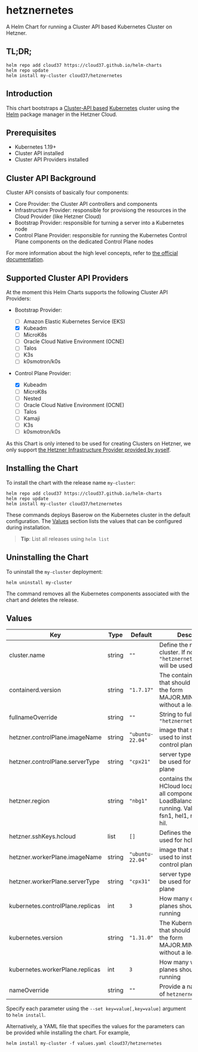 # hetznernetes

A Helm Chart for running a Cluster API based Kubernetes Cluster on Hetzner.

## TL;DR;

```console
helm repo add cloud37 https://cloud37.github.io/helm-charts
helm repo update
helm install my-cluster cloud37/hetznernetes
```

## Introduction

This chart bootstraps a [Cluster-API based]() [Kubernetes](http://kubernetes.io) cluster using the [Helm](https://helm.sh) package manager in the Hetzner Cloud.

## Prerequisites

- Kubernetes 1.19+
- Cluster API installed
- Cluster API Providers installed

## Cluster API Background

Cluster API consists of basically four components:

- Core Provider: the Cluster API controllers and components
- Infrastructure Provider: responsible for provisiong the resources in the Cloud Provider (like Hetzner Cloud)
- Bootstrap Provider: responsible for turning a server into a Kubernetes node
- Control Plane Provider: responsible for running the Kubernetes Control Plane components on the dedicated Control Plane nodes

For more information about the high level concepts, refer to [the official documentation](https://cluster-api.sigs.k8s.io/user/concepts).

## Supported Cluster API Providers

At the moment this Helm Charts supports the following Cluster API Providers:

- Bootstrap Provider:

  - [ ] Amazon Elastic Kubernetes Service (EKS)
  - [x] Kubeadm
  - [ ] MicroK8s
  - [ ] Oracle Cloud Native Environment (OCNE)
  - [ ] Talos
  - [ ] K3s
  - [ ] k0smotron/k0s

- Control Plane Provider:
  - [x] Kubeadm
  - [ ] MicroK8s
  - [ ] Nested
  - [ ] Oracle Cloud Native Environment (OCNE)
  - [ ] Talos
  - [ ] Kamaji
  - [ ] K3s
  - [ ] k0smotron/k0s

As this Chart is only intened to be used for creating Clusters on Hetzner, we only support [the Hetzner Infrastructure Provider provided by syself](https://github.com/syself/cluster-api-provider-hetzner).

## Installing the Chart

To install the chart with the release name `my-cluster`:

```console
helm repo add cloud37 https://cloud37.github.io/helm-charts
helm repo update
helm install my-cluster cloud37/hetznernetes
```

These commands deploys Baserow on the Kubernetes cluster in the default configuration. The [Values](#values) section lists the values that can be configured during installation.

> **Tip**: List all releases using `helm list`

## Uninstalling the Chart

To uninstall the `my-cluster` deployment:

```console
helm uninstall my-cluster
```

The command removes all the Kubernetes components associated with the chart and deletes the release.

## Values

| Key                              | Type   | Default          | Description                                                                                                                                  |
| -------------------------------- | ------ | ---------------- | -------------------------------------------------------------------------------------------------------------------------------------------- |
| cluster.name                     | string | `""`             | Define the name of the cluster. If not set, `"hetznernetes.fullname"` will be used.                                                          |
| containerd.version               | string | `"1.7.17"`       | The containerd version that should be used in the form MAJOR.MINOR.PATH without a leading "v".                                               |
| fullnameOverride                 | string | `""`             | String to fully override `"hetznernetes.fullname"`                                                                                           |
| hetzner.controlPlane.imageName   | string | `"ubuntu-22.04"` | image that should be used to install the control plane                                                                                       |
| hetzner.controlPlane.serverType  | string | `"cpx21"`        | server type that should be used for the control plane                                                                                        |
| hetzner.region                   | string | `"nbg1"`         | contains the name of the HCloud location where all components (VMs, LoadBalancer) will be running. Valid values: fsn1, hel1, nbg1, ash, hil. |
| hetzner.sshKeys.hcloud           | list   | `[]`             | Defines the SSH keys used for hcloud.                                                                                                        |
| hetzner.workerPlane.imageName    | string | `"ubuntu-22.04"` | image that should be used to install the control plane                                                                                       |
| hetzner.workerPlane.serverType   | string | `"cpx31"`        | server type that should be used for the control plane                                                                                        |
| kubernetes.controlPlane.replicas | int    | `3`              | How many control-planes should be running                                                                                                    |
| kubernetes.version               | string | `"1.31.0"`       | The Kubernetes version that should be used in the form MAJOR.MINOR.PATH without a leading "v".                                               |
| kubernetes.workerPlane.replicas  | int    | `3`              | How many worker-planes should be running                                                                                                     |
| nameOverride                     | string | `""`             | Provide a name in place of `hetznernetes`                                                                                                    |

Specify each parameter using the `--set key=value[,key=value]` argument to `helm install`.

Alternatively, a YAML file that specifies the values for the parameters can be provided while installing the chart. For example,

```console
helm install my-cluster -f values.yaml cloud37/hetznernetes
```
